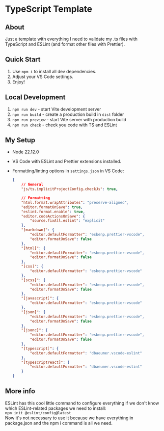 # TypeScript Template

## About

Just a template with everything I need to validate my .ts files with TypeScript and ESLint (and format other files with Prettier).

## Quick Start

1. Use `npm i` to install all dev dependencies.
1. Adjust your VS Code settings.
1. Enjoy!

## Local Development

1. `npm run dev` - start Vite development server
1. `npm run build` - create a production build in `dist` folder
1. `npm run preview` - start Vite server with production build
1. `npm run check` - check you code with TS and ESLint

## My Setup

-   Node 22.12.0
-   VS Code with ESLint and Prettier extensions installed.
-   Formatting/linting options in `settings.json` in VS Code:

    ```json
    {
        // General
        "js/ts.implicitProjectConfig.checkJs": true,

        // Formatting
        "html.format.wrapAttributes": "preserve-aligned",
        "editor.formatOnSave": true,
        "eslint.format.enable": true,
        "editor.codeActionsOnSave": {
            "source.fixAll.eslint": "explicit"
        },
        "[markdown]": {
            "editor.defaultFormatter": "esbenp.prettier-vscode",
            "editor.formatOnSave": false
        },
        "[html]": {
            "editor.defaultFormatter": "esbenp.prettier-vscode",
            "editor.formatOnSave": false
        },
        "[css]": {
            "editor.defaultFormatter": "esbenp.prettier-vscode"
        },
        "[scss]": {
            "editor.defaultFormatter": "esbenp.prettier-vscode",
            "editor.formatOnSave": false
        },
        "[javascript]": {
            "editor.defaultFormatter": "esbenp.prettier-vscode"
        },
        "[json]": {
            "editor.defaultFormatter": "esbenp.prettier-vscode",
            "editor.formatOnSave": false
        },
        "[jsonc]": {
            "editor.defaultFormatter": "esbenp.prettier-vscode",
            "editor.formatOnSave": false
        },
        "[typescript]": {
            "editor.defaultFormatter": "dbaeumer.vscode-eslint"
        },
        "[typescriptreact]": {
            "editor.defaultFormatter": "dbaeumer.vscode-eslint"
        }
    }
    ```

## More info

ESLint has this cool little command to configure everything if we don't know which ESLint-related packages we need to install:  
`npm init @eslint/config@latest`  
Now it's not necessary to use it because we have everything in package.json and the npm i command is all we need.
